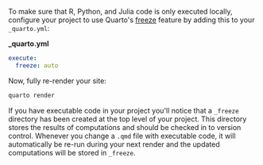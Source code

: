 To make sure that R, Python, and Julia code is only executed locally, configure your project to use Quarto's [freeze](../projects/code-execution.html#freeze) feature by adding this to your `_quarto.yml`:

**\_quarto.yml**

``` yaml
execute:
  freeze: auto
```

Now, fully re-render your site:

``` bash
quarto render
```

If you have executable code in your project you'll notice that a `_freeze` directory has been created at the top level of your project. This directory stores the results of computations and should be checked in to version control. Whenever you change a `.qmd` file with executable code, it will automatically be re-run during your next render and the updated computations will be stored in `_freeze`.